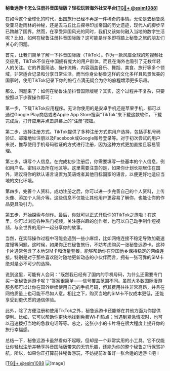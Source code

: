 **秘鲁远游卡怎么注册抖音国际版？轻松玩转海外社交平台[[TG💪+ @esim1088](https://t.me/s/esim1088)]**

在如今这个全球化的时代，出国旅行已经不再是一件稀奇的事情。无论是去秘鲁感受亚马逊雨林的神秘，还是去马丘比丘探寻印加帝国的历史遗迹，现代人的脚步早已跨越了国界。然而，在享受异国风光的同时，我们又该如何融入当地的数字生活呢？比如，如何在秘鲁注册抖音国际版？这可能是许多即将踏上秘鲁之旅的朋友们关心的问题。

首先，让我们简单了解一下抖音国际版（TikTok）。作为一款风靡全球的短视频社交应用，TikTok不仅在中国拥有庞大的用户群体，而且在海外也吸引了无数年轻人的关注。它的界面简洁、操作流畅，内容涵盖音乐、舞蹈、美食、旅行等多个领域，非常适合记录和分享日常生活。而当你身处秘鲁这样的文化多样且风景优美的国家时，使用TikTok记录下你的旅行点滴无疑会为你的旅程增添更多乐趣。

那么，问题来了：如何在秘鲁注册抖音国际版呢？其实，这个过程并不复杂，只要按照以下步骤操作即可：

第一步，下载TikTok应用程序。无论你使用的是安卓手机还是苹果手机，都可以通过Google Play商店或者Apple App Store搜索“TikTok”来下载这款软件。下载完成后，打开应用并点击屏幕上的“注册”按钮。

第二步，选择注册方式。TikTok提供了多种注册方式供用户选择，包括手机号码验证、邮箱地址注册以及Facebook或Google账号登录等。对于初次尝试的用户来说，推荐使用手机号码验证的方式进行注册，因为这种方式更加直接且容易管理。

第三步，填写个人信息。在完成初步注册后，你需要填写一些基本的个人信息，例如用户名、密码以及所在地区等。这里需要注意的是，如果你计划长期居住在国外，建议将你的默认语言设置为英语或者其他目标国家的语言，以便更好地适应当地的文化环境。

第四步，完善个人资料。成功注册之后，你可以进一步完善自己的个人资料，上传头像、添加个人简介等。这些信息不仅能让其他用户更容易了解你，也能让你的作品更具吸引力。

第五步，开始探索与创作。最后，你就可以正式开启你的TikTok之旅啦！在这里，你可以浏览各种热门视频，关注感兴趣的创作者，也可以自己动手制作短视频，与全世界的用户一起分享你的故事。

当然，在实际操作过程中可能会遇到一些小麻烦，比如网络连接不稳定导致加载速度慢等问题。这时候，如果你正在秘鲁旅行，不妨考虑购买一张秘鲁远游卡。这种卡片通常包含了本地SIM卡和流量套餐，能够帮助你在异国他乡保持稳定的网络连接。特别是对于那些喜欢随时随地更新动态的小伙伴而言，拥有一张可靠的SIM卡绝对是必不可少的选择。

说到这里，可能有人会问：“既然我已经有了国内的手机号码，为什么还需要专门买一张秘鲁远游卡呢？”答案很简单——信号覆盖范围不同。虽然大多数国际漫游服务都可以让你在国外继续使用自己的手机号码，但其费用往往非常高昂，并且在网络质量上也可能不尽如人意。相比之下，购买当地的SIM卡不仅成本更低，还能享受到更优质的通信体验。

此外，除了方便注册和使用TikTok之外，秘鲁远游卡还能够在其他方面为你提供便利。比如，它可以帮助你更快地找到免费Wi-Fi热点；当遇到紧急情况时，也可以迅速拨打当地的急救电话等等。总之，这张小小的卡片将在很大程度上提升你的旅行幸福感。

总结一下，秘鲁远游卡虽然看似不起眼，但却是一个非常实用的小工具。它不仅能让你轻松注册并畅享抖音国际版带来的无穷乐趣，还能为你的整个秘鲁之行保驾护航。所以，如果你正打算前往秘鲁游玩，不妨提前准备好一张合适的远游卡吧！

[[TG💪+ @esim1088](https://t.me/s/esim1088) ![Image](https://i.postimg.cc/4NQfJmqS/Snipaste-2025-05-13-00-14-12.png)]